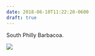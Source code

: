 ```yaml
---
date: 2018-06-10T11:22:20-0600
draft: true
---
```




South Philly Barbacoa.

![](/images/2018/f6d0361a6e.jpg)



